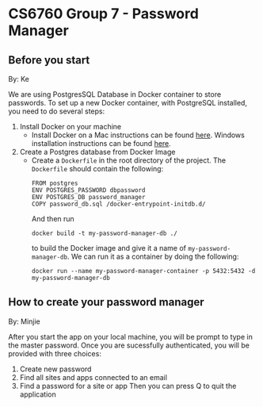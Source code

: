 # CS6760 Group 7 - Password Manager

## Before you start
By: Ke

We are using PostgresSQL Database in Docker container to store passwords. 
To set up a new Docker container, with PostgreSQL installed, you need to do several steps:
1. Install Docker on your machine
   - Install Docker on a Mac instructions can be found [here](https://docs.docker.com/desktop/install/mac-install/). Windows installation instructions can be found [here](https://docs.docker.com/desktop/install/windows-install/).
2. Create a Postgres database from Docker Image
   - Create a `Dockerfile` in the root directory of the project. The `Dockerfile` should contain the following:
     ```
     FROM postgres
     ENV POSTGRES_PASSWORD dbpassword
     ENV POSTGRES_DB password_manager
     COPY password_db.sql /docker-entrypoint-initdb.d/
     ```
     And then run 
     ```
     docker build -t my-password-manager-db ./
     ``` 
     to build the Docker image and give it a name of `my-password-manager-db`.
     We can run it as a container by doing the following:
      ```
      docker run --name my-password-manager-container -p 5432:5432 -d my-password-manager-db
      ```
     
## How to create your password manager
By: Minjie

After you start the app on your local machine, you will be prompt to type in the master password.
Once you are sucessfully authenticated, you will be provided with three choices:
1. Create new password
2. Find all sites and apps connected to an email
3. Find a password for a site or app
Then you can press Q to quit the application
